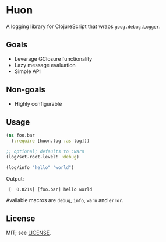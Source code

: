 # Huon

A logging library for ClojureScript that wraps [`goog.debug.Logger`](https://closure-library.googlecode.com/git-history/docs/namespace_goog_log.html).


## Goals

 * Leverage GClosure functionality
 * Lazy message evaluation
 * Simple API


## Non-goals

 * Highly configurable


## Usage

```cljs
(ns foo.bar
  (:require [huon.log :as log]))

;; optional; defaults to :warn
(log/set-root-level! :debug)

(log/info "hello" "world")
```

Output:
```
 [  0.021s] [foo.bar] hello world
```

Available macros are `debug`, `info`, `warn` and `error`.


## License

MIT; see [LICENSE](./LICENSE).

